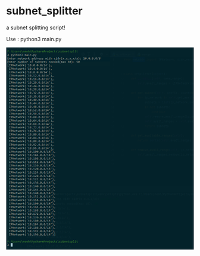 # subnet_splitter
a subnet splitting script!

Use : python3 main.py

![](https://raw.githubusercontent.com/mikelimazulu/subnet_splitter/main/unknown.png)
